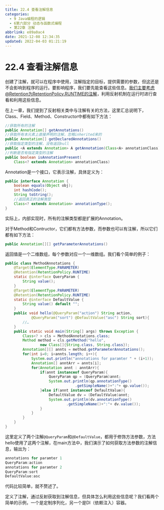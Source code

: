 ```yaml
---
title: 22.4 查看注解信息
categories: 
  - 9 Java编程的逻辑
  - 6第六部分 动态与函数式编程
  - 第22章 注解
abbrlink: e89a0ac4
date: 2021-12-08 12:34:35
updated: 2022-04-03 01:21:19
---
```

# 22.4 查看注解信息
创建了注解，就可以在程序中使用，注解指定的目标，提供需要的参数，但这还是不会影响到程序的运行。要影响程序，我们要先能查看这些信息。我们主要考虑@Retention为RetentionPolicy.RUNTIME的注解，利用反射机制在运行时进行查看和利用这些信息。

在上一章，我们提到了反射相关类中与注解有关的方法，这里汇总说明下，Class、Field、Method、Constructor中都有如下方法：

```java
//获取所有的注解
public Annotation[] getAnnotations()
//获取所有本元素上直接声明的注解，忽略inherited来的
public Annotation[] getDeclaredAnnotations()
//获取指定类型的注解，没有返回null
public <A extends Annotation> A getAnnotation(Class<A> annotationClass)
//判断是否有指定类型的注解
public boolean isAnnotationPresent(
    Class<? extends Annotation> annotationClass)
```

Annotation是一个接口，它表示注解，具体定义为：

```java
public interface Annotation {
    boolean equals(Object obj);
    int hashCode();
    String toString();
    //返回真正的注解类型
    Class<? extends Annotation> annotationType();
}
```

实际上，内部实现时，所有的注解类型都是扩展的Annotation。

对于Method和Contructor，它们都有方法参数，而参数也可以有注解，所以它们都有如下方法：

```java
public Annotation[][] getParameterAnnotations()
```

返回值是一个二维数组，每个参数对应一个一维数组。我们看个简单的例子：

```java
public class MethodAnnotations {
    @Target(ElementType.PARAMETER)
    @Retention(RetentionPolicy.RUNTIME)
    static @interface QueryParam {
        String value();
    }
    @Target(ElementType.PARAMETER)
    @Retention(RetentionPolicy.RUNTIME)
    static @interface DefaultValue {
        String value() default "";
    }
    public void hello(@QueryParam("action") String action,
            @QueryParam("sort") @DefaultValue("asc") String sort){
        //…
    }
    public static void main(String[] args) throws Exception {
        Class<? > cls = MethodAnnotations.class;
        Method method = cls.getMethod("hello",
                new Class[]{String.class, String.class});
        Annotation[][] annts = method.getParameterAnnotations();
        for(int i=0; i<annts.length; i++){
            System.out.println("annotations for paramter " + (i+1));
            Annotation[] anntArr = annts[i];
            for(Annotation annt : anntArr){
                if(annt instanceof QueryParam){
                    QueryParam qp = (QueryParam)annt;
                    System.out.println(qp.annotationType()
                                .getSimpleName()+":"+ qp.value());
                }else if(annt instanceof DefaultValue){
                    DefaultValue dv = (DefaultValue)annt;
                    System.out.println(dv.annotationType()
                            .getSimpleName()+":"+ dv.value());
                }
            }
        }
    }
}
```

这里定义了两个注解`@QueryParam`和`@DefaultValue`，都用于修饰方法参数，方法hello使用了这两个注解，在main方法中，我们演示了如何获取方法参数的注解信息，输出为：

```java
annotations for paramter 1
QueryParam:action
annotations for paramter 2
QueryParam:sort
DefaultValue:asc
```

代码比较简单，就不赘述了。

定义了注解，通过反射获取到注解信息，但具体怎么利用这些信息呢？我们看两个简单的示例，一个是定制序列化，另一个是DI（依赖注入）容器。

